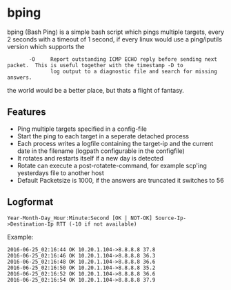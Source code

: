 # bping

bping (Bash Ping) is a simple bash script which pings multiple targets, every 2 seconds
with a timeout of 1 second, if every linux would use a ping/iputils version which supports the

```
       -O     Report outstanding ICMP ECHO reply before sending next packet.  This is useful together with the timestamp -D to
              log output to a diagnostic file and search for missing answers.

```

the world would be a better place, but thats a flight of fantasy.

## Features

- Ping multiple targets specified in a config-file
- Start the ping to each target in a seperate detached process
- Each process writes a logfile containing the target-ip and the current date in the filename (logpath configurable in the configfile)
- It rotates and restarts itself if a new day is detected
- Rotate can execute a post-rotatete-command, for example scp'ing yesterdays file to another host
- Default Packetsize is 1000, if the answers are truncated it switches to 56

## Logformat

`Year-Month-Day_Hour:Minute:Second [OK | NOT-OK] Source-Ip->Destination-Ip RTT (-10 if not available)`

Example:

```
2016-06-25_02:16:44 OK 10.20.1.104->8.8.8.8 37.8
2016-06-25_02:16:46 OK 10.20.1.104->8.8.8.8 36.3
2016-06-25_02:16:48 OK 10.20.1.104->8.8.8.8 36.6
2016-06-25_02:16:50 OK 10.20.1.104->8.8.8.8 35.2
2016-06-25_02:16:52 OK 10.20.1.104->8.8.8.8 36.6
2016-06-25_02:16:54 OK 10.20.1.104->8.8.8.8 37.9
```
